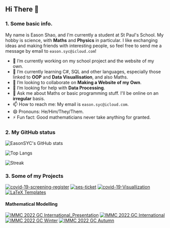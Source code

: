 ## Hi There 👋

### 1. Some basic info.

My name is Eason Shao, and I'm currently a student at St Paul's School. My hobby is science, with **Maths** and **Physics** in particular. I like exchanging ideas and making friends with interesting people, so feel free to send me a message by email to `eason.syc@icloud.com`!

- 🔭 I’m currently working on my school project and the website of my own.
- 🌱 I’m currently learning C#, SQL and other languages, especially those linked to **OOP** and **Data Visuallisation**, and also Maths.
- 👯 I’m looking to collaborate on **Making a Website of my Own**.
- 🤔 I’m looking for help with **Data Processing**.
- 💬 Ask me about Maths or basic programming stuff. I'll be online on an **irregular** basis.
- 📫 How to reach me: My email is `eason.syc@icloud.com`.
- 😄 Pronouns: He/Him/They/Them.
- ⚡ Fun fact: Good mathematicians never take anything for granted.

### 2. My GitHub status

![EasonSYC's GitHub stats](https://github-readme-stats.vercel.app/api?username=EasonSYC&show_icons=true)

![Top Langs](https://github-readme-stats.vercel.app/api/top-langs/?username=EasonSYC&l)

![Streak](https://streak-stats.demolab.com/?user=EasonSYC)

### 3. Some of my Projects

[![covid-19-screening-register](https://github-readme-stats.vercel.app/api/pin/?username=EasonSYC&repo=covid-19-screening-register)](https://github.com/EasonSYC/covid-19-screening-register)
[![ses-ticket](https://github-readme-stats.vercel.app/api/pin/?username=EasonSYC&repo=ses-ticket)](https://github.com/EasonSYC/ses-ticket)
[![covid-19-Visuallization](https://github-readme-stats.vercel.app/api/pin/?username=EasonSYC&repo=covid-19-visuallization)](https://github.com/EasonSYC/covid-19-visuallization)
[![LaTeX Templates](https://github-readme-stats.vercel.app/api/pin/?username=EasonSYC&repo=LaTeX-Templates)](https://github.com/EasonSYC/LaTeX-Templates)

#### Mathematical Modelling

[![IMMC 2022 GC International_Presentation](https://github-readme-stats.vercel.app/api/pin/?username=stOOrz-Science-Mind&repo=IMMC_2022_GC_International_Presentation)](https://github.com/stOOrz-Science-Mind/IMMC_2022_GC_International_Presentation)
[![IMMC 2022 GC International](https://github-readme-stats.vercel.app/api/pin/?username=stOOrz-Science-Mind&repo=IMMC_2022_GC_International)](https://github.com/stOOrz-Science-Mind/IMMC_2022_GC_International)
[![IMMC 2022 GC Winter](https://github-readme-stats.vercel.app/api/pin/?username=stOOrz-Science-Mind&repo=IMMC_2022_GC_Winter)](https://github.com/stOOrz-Science-Mind/IMMC_2022_GC_Winter)
[![IMMC 2022 GC Autumn](https://github-readme-stats.vercel.app/api/pin/?username=stOOrz-Science-Mind&repo=IMMC_2022_GC_Autumn)](https://github.com/stOOrz-Science-Mind/IMMC_2022_GC_Autumn)
